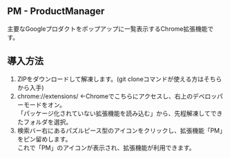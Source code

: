 ## PM - ProductManager
主要なGoogleプロダクトをポップアップに一覧表示するChrome拡張機能です。

## 導入方法
1. ZIPをダウンロードして解凍します。(git cloneコマンドが使える方はそちらから入手)
2. chrome://extensions/ ←Chromeでこちらにアクセスし、右上のデベロッパーモードをオン。  
「パッケージ化されていない拡張機能を読み込む」から、先程解凍してできたフォルダを選択。
3. 検索バー右にあるパズルピース型のアイコンをクリックし、拡張機能「PM」をピン留めします。  
   これで「PM」のアイコンが表示され、拡張機能が利用できます。

